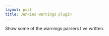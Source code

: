 ```yaml
---
layout: post
title: Jenkins warnings plugin
---
```


Show some of the warnings parsers I've written.